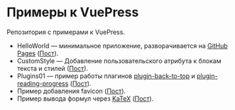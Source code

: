 # Примеры к VuePress

Репозитория с примерами к VuePress.

* HelloWorld — минимальное приложение, разворачивается на [GitHub Pages](https://kverde.github.io/VuePress/) ([Пост](https://way23.ru/размещаем-vuepress-hellowold-на-github-pages/)).
* CustomStyle — Добавление пользовательского атрибута к блокам текста и стилей ([Пост](https://way23.ru/vuepress-добавление-кастомных-стилей/)).
* Plugins01 — пример работы плагинов [plugin-back-to-top](https://v1.vuepress.vuejs.org/plugin/official/plugin-back-to-top.html) и [plugin-reading-progress](https://github.com/tolking/vuepress-plugin-reading-progress) ([Пост](https://way23.ru/плагины-vuepress-back-to-top-и-reading-progress/)).
* Пример добавления favicon ([Пост](https://way23.ru/добавляем-favicon-в-vuepress/)).
* Пример вывода формул через [KaTeX](https://katex.org/) ([Пост]()).